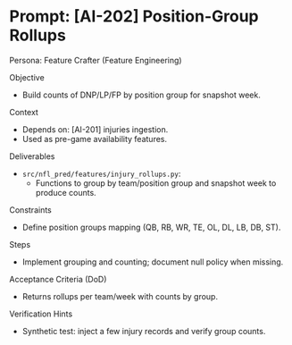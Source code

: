 # Prompt: [AI-202] Position-Group Rollups

Persona: Feature Crafter (Feature Engineering)

Objective
- Build counts of DNP/LP/FP by position group for snapshot week.

Context
- Depends on: [AI-201] injuries ingestion.
- Used as pre-game availability features.

Deliverables
- `src/nfl_pred/features/injury_rollups.py`:
  - Functions to group by team/position group and snapshot week to produce counts.

Constraints
- Define position groups mapping (QB, RB, WR, TE, OL, DL, LB, DB, ST).

Steps
- Implement grouping and counting; document null policy when missing.

Acceptance Criteria (DoD)
- Returns rollups per team/week with counts by group.

Verification Hints
- Synthetic test: inject a few injury records and verify group counts.


